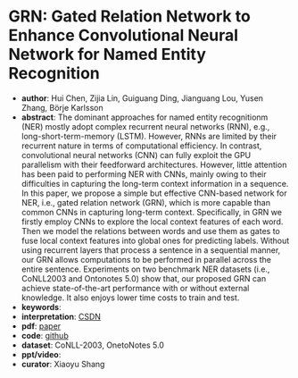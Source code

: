 # GRN: Gated Relation Network to Enhance Convolutional Neural Network for Named Entity Recognition 
- **author**: Hui Chen, Zijia Lin, Guiguang Ding, Jianguang Lou, Yusen Zhang, Börje Karlsson  
- **abstract**: The dominant approaches for named entity recognitionm (NER) mostly adopt complex recurrent neural networks (RNN), e.g., long-short-term-memory (LSTM). However, RNNs are limited by their recurrent nature in terms of computational efficiency. In contrast, convolutional neural networks (CNN) can fully exploit the GPU parallelism with their feedforward architectures. However, little attention has been paid to performing NER with CNNs, mainly owing to their difficulties in capturing the long-term context information in a sequence. In this paper, we propose a simple but effective CNN-based network for NER, i.e., gated relation network (GRN), which is more capable than common CNNs in capturing long-term context. Specifically, in GRN we firstly employ CNNs to explore the local context features of each word. Then we model the relations between words and use them as gates to fuse local context features into global ones for predicting labels. Without using recurrent layers that process a sentence in a sequential manner, our GRN allows computations to be performed in parallel across the entire sentence. Experiments on two benchmark NER datasets (i.e., CoNLL2003 and Ontonotes 5.0) show that, our proposed GRN can achieve state-of-the-art performance with or without external knowledge. It also enjoys lower time costs to train and test.
- **keywords**: 
- **interpretation**: [CSDN](https://blog.csdn.net/qq_38244371/article/details/90519938)
- **pdf**: [paper](https://www.aaai.org/ojs/index.php/AAAI/article/view/4583/4461)
- **code**: [github](https://github.com/HuiChen24/NER-GRN)
- **dataset**: CoNLL-2003, OnetoNotes 5.0
- **ppt/video**:
- **curator**: Xiaoyu Shang
